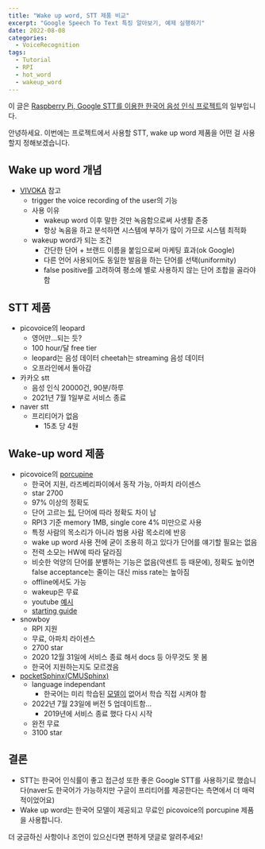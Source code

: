 ```yaml
---
title: "Wake up word, STT 제품 비교"
excerpt: "Google Speech To Text 특징 알아보기, 예제 실행하기"
date: 2022-08-08
categories:
  - VoiceRecognition
tags:
  - Tutorial
  - RPI
  - hot_word
  - wakeup_word
---
```



이 글은 [Raspberry Pi, Google STT를 이용한 한국어 음성 인식 프로젝트](https://dongwon18.github.io/categories/#voicerecognition)의 일부입니다.  

안녕하세요. 
이번에는 프로젝트에서 사용할 STT, wake up word 제품을 어떤 걸 사용할지 정해보겠습니다.

## Wake up word 개념

- [VIVOKA](https://vivoka.com/google-speech-wake-up-word/) 참고
    - trigger the voice recording of the user의 기능
    - 사용 이유
        - wakeup word 이후 말한 것만 녹음함으로써 사생활 존중
        - 항상 녹음을 하고 분석하면 시스템에 부하가 많이 가므로 시스템 최적화
    - wakeup word가 되는 조건
        - 간단한 단어 + 브랜드 이름을 붙임으로써 마케팅 효과(ok Google)
        - 다른 언어 사용되어도 동일한 발음을 하는 단어를 선택(uniformity)
        - false positive를 고려하여 평소에 별로 사용하지 않는 단어 조합을 골라야 함

## STT 제품
- picovoice의 leopard
    - 영어만…되는 듯?
    - 100 hour/달 free tier
    - leopard는 음성 데이터 cheetah는 streaming 음성 데이터
    - 오프라인에서 돌아감
- 카카오 stt
    - 음성 인식 20000건, 90분/하루
    - 2021년 7월 1일부로 서비스 종료
- naver stt
    - 프리티어가 없음
        - 15초 당 4원

## Wake-up word 제품

- picovoice의 [porcupine](https://github.com/Picovoice/porcupine)
    - 한국어 지원, 라즈베리파이에서 동작 가능, 아파치 라이센스
    - star 2700
    - 97% 이상의 정확도
    - 단어 고르는 [팁](https://picovoice.ai/docs/tips/choosing-a-wake-word/), 단어에 따라 정확도 차이 남
    - RPI3 기준 memory 1MB, single core 4% 미만으로 사용
    - 특정 사람의 목소리가 아니라 범용 사람 목소리에 반응
    - wake up word 사용 전에 굳이 조용히 하고 있다가 단어를 얘기할 필요는 없음
    - 전력 소모는 HW에 따라 달라짐
    - 비슷한 억양의 단어를 분별하는 기능은 없음(악센트 등 때문에), 정확도 높이면 false acceptance는 줄이는 대신 miss rate는 높아짐
    - offline에서도 가능
    - wakeup은 무료
    - youtube [예시](https://www.youtube.com/watch?v=dgm91iCiEQo)
    - [starting guide](https://picovoice.ai/docs/porcupine/)
- snowboy
    - RPI 지원
    - 무료, 아파치 라이센스
    - 2700 star
    - 2020 12월 31일에 서비스 종료 해서 docs 등 아무것도 못 봄
    - 한국어 지원하는지도 모르겠음
- [pocketSphinx(CMUSphinx)](https://cmusphinx.github.io/)
    - language independant
        - 한국어는 미리 학습된 [모델이](https://sourceforge.net/projects/cmusphinx/files/Acoustic%20and%20Language%20Models/) 없어서 학습 직접 시켜야 함
    - 2022년 7월 23일에 버전 5 업데이트함…
        - 2019년에 서비스 종료 했다 다시 시작
    - 완전 무료
    - 3100 star

## 결론
- STT는 한국어 인식률이 좋고 접근성 또한 좋은 Google STT를 사용하기로 했습니다(naver도 한국어가 가능하지만 구글이 프리티어를 제공한다는 측면에서 더 매력적이었어요)
- Wake up word는 한국어 모델이 제공되고 무료인 picovoice의 porcupine 제품을 사용합니다.

더 궁금하신 사항이나 조언이 있으신다면 편하게 댓글로 알려주세요!
